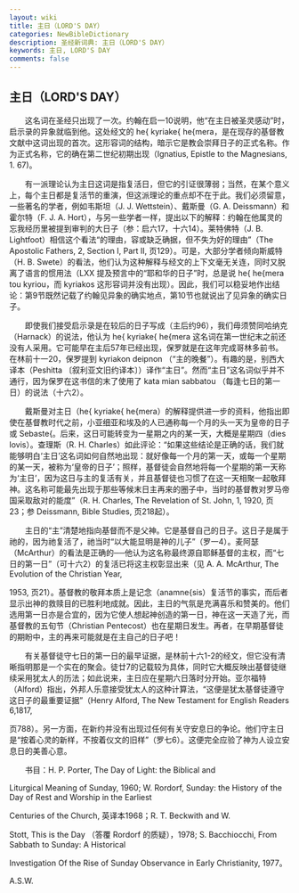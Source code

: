 ```yaml
---
layout: wiki
title: 主日（LORD'S DAY）
categories: NewBibleDictionary
description: 圣经新词典: 主日（LORD'S DAY）
keywords: 主日, LORD'S DAY
comments: false
---
```


## 主日（LORD'S DAY）

　　这名词在圣经只出现了一次。约翰在启一10说明，他“在主日被圣灵感动”时，启示录的异象就临到他。这处经文的 he{ kyriake{ he{mera，是在现存的基督教文献中这词出现的首次。这形容词的结构，暗示它是教会崇拜日子的正式名称。作为正式名称，它的确在第二世纪初期出现（Ignatius, Epistle to the Magnesians, 1. 67)。

　　有一派理论认为主日这词是指复活日，但它的引证很薄弱；当然，在某个意义上，每个主日都是复活节的重演，但这派理论的重点却不在于此。我们必须留意，一些著名的学者，例如韦斯坦（J. J. Wettstein）、戴斯曼（G. A. Deissmann）和霍尔特（F. J. A. Hort），与另一些学者一样，提出以下的解释：约翰在他属灵的忘我经历里被提到审判的大日子（参：启六17，十六14）。莱特佛特（J. B. Lightfoot）相信这个看法“的理由，容或缺乏确据，但不失为好的理由”（The Apostolic Fathers, 2, Section I, Part II, 页129）。可是，大部分学者倾向斯威特（H. B. Swete）的看法，他们认为这种解释与经文的上下文毫无关连，同时又脱离了语言的惯用法（LXX 提及预言中的“耶和华的日子”时，总是说 he{ he{mera tou kyriou，而 kyriakos 这形容词并没有出现）。因此，我们可以稳妥地作出结论：第9节既然记载了约翰见异象的确实地点，第10节也就说出了见异象的确实日子。

　　即使我们接受启示录是在较后的日子写成（主后约96），我们毋须赞同哈纳克（Harnack）的说法，他认为 he{ kyriake{ he{mera 这名词在第一世纪末之前还没有人采用。它可能早在主后57年已经出现，保罗就是在这年完成哥林多前书。在林前十一20，保罗提到 kyriakon deipnon （“主的晚餐”）。有趣的是，别西大译本（Peshitta 〔叙利亚文旧约译本〕）译作“主日”。然而“主日”这名词似乎并不通行，因为保罗在这书信的末了使用了 kata mian sabbatou （每逢七日的第一日）的说法（十六2）。

　　戴斯曼对主日（he{ kyriake{ he{mera）的解释提供进一步的资料，他指出即使在基督教时代之前，小亚细亚和埃及的人已通称每一个月的头一天为皇帝的日子或 Sebaste{。后来，这日可能转变为一星期之内的某一天，大概是星期四（dies lovis）。查理斯（R. H. Charles）如此评论：“如果这些结论是正确的话，我们就能够明白‘主日’这名词如何自然地出现：就好像每一个月的第一天，或每一个星期的某一天，被称为‘皇帝的日子’；照样，基督徒会自然地将每一个星期的第一天称为‘主日’，因为这日与主的复活有关，并且基督徒也习惯了在这一天相聚一起敬拜神。这名称可能最先出现于那些等候末日主再来的圈子中，当时的基督教对罗马帝国采取敌对的能度”（R. H. Charles, The Revelation of St. John, 1, 1920, 页23；参 Deissmann, Bible Studies, 页218起）。

　　主日的“主”清楚地指向基督而不是父神。它是基督自己的日子。这日子是属于祂的，因为祂复活了，祂当时“以大能显明是神的儿子”（罗一4）。麦阿瑟（McArthur）的看法是正确的──他认为这名称最终源自耶稣基督的主权，而“七日的第一日”（可十六2）的复活已将这主权彰显出来（见 A. A. McArthur, The Evolution of the Christian Year,

1953, 页21）。基督教的敬拜本质上是记念（anamne{sis）复活节的事实，而后者显示出神的救赎目的已胜利地成就。因此，主日的气氛是充满喜乐和赞美的。他们选用第一日亦是合宜的，因为它使人想起神创造的第一日，神在这一天造了光，而基督教的五旬节（Christian Pentecost）也在星期日发生。再者，在早期基督徒的期盼中，主的再来可能就是在主自己的日子吧！

　　有关基督徒守七日的第一日的最早证据，是林前十六1-2的经文，但它没有清晰指明那是一个实在的聚会。徒廿7的记载较为具体，同时它大概反映出基督徒继续采用犹太人的历法；如此说来，主日应在星期六日落时分开始。亚尔福特（Alford）指出，外邦人乐意接受犹太人的这种计算法，“这便是犹太基督徒遵守这日子的最重要证据”（Henry Alford, The New Testament for English Readers 6,1817,

页788）。另一方面，在新约并没有出现过任何有关守安息日的争论。他们守主日是“按着心灵的新样，不按着仪文的旧样”（罗七6）。这便完全应验了神为人设立安息日的美善心意。

　　书目：H. P. Porter, The Day of Light: the Biblical and

Liturgical Meaning of Sunday, 1960; W. Rordorf, Sunday: the History of the Day of Rest and Worship in the Earliest

Centuries of the Church, 英译本1968；R. T. Beckwith and W.

Stott, This is the Day （答覆 Rordorf 的质疑），1978; S. Bacchiocchi, From Sabbath to Sunday: A Historical

Investigation Of the Rise of Sunday Observance in Early Christianity, 1977。

A.S.W.








